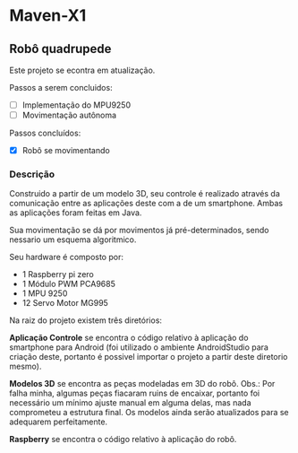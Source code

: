 # Maven-X1
## Robô quadrupede

Este projeto se econtra em atualização.

Passos a serem concluidos:
- [ ] Implementação do MPU9250
- [ ] Movimentação autônoma

Passos concluídos:
- [x] Robô se movimentando

### Descrição

Construido a partir de um modelo 3D, seu controle é realizado através da comunicação
entre as aplicações deste com a de um smartphone. Ambas as aplicações foram feitas em Java.

Sua movimentação se dá por movimentos já pré-determinados, sendo nessario um esquema algoritmico. 

Seu hardware é composto por:
- 1 Raspberry pi zero
- 1 Módulo PWM PCA9685
- 1 MPU 9250
- 12 Servo Motor MG995

Na raiz do projeto existem três diretórios: 

**Aplicação Controle** se encontra o código relativo à aplicação do smartphone
para Android (foi utilizado o ambiente AndroidStudio para criação deste, portanto é possivel importar o projeto a partir
deste diretorio mesmo).

**Modelos 3D** se encontra as peças modeladas em 3D do robô. Obs.: Por falha minha, algumas peças fiacaram ruins de encaixar,
portanto foi necessário um mínimo ajuste manual em alguma delas, mas nada comprometeu a estrutura final. Os modelos ainda serão
atualizados para se adequarem perfeitamente.

**Raspberry** se encontra o código relativo à aplicação do robô.

